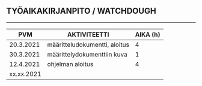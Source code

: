 ## TYÖAIKAKIRJANPITO / WATCHDOUGH

----------------------------------------------------------------
| PVM		          | AKTIVITEETTI                    | AIKA (h) |
| ----------------|---------------------------------|----------|
| 20.3.2021	      | määritteludokumentti, aloitus 	| 4	       |
| 30.3.2021	      | määrittelydokumenttiin kuva	    | 1        |
| 12.4.2021       | ohjelman aloitus                | 4        |
| xx.xx.2021      |                                 |          |

